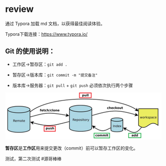 # review

通过 Typora 加载 md 文档，以获得最佳阅读体验。

Typora下载连接：https://www.typora.io/

## Git 的使用说明：

- 工作区->暂存区：`git add .`

- 暂存区->版本库：`git commit -m "提交备注"` 

- 版本库->服务器：`git pull` + `git push` 必须依次执行两个步骤

![Git 流程图](./Git.png)

**暂存区**是**工作区**用来提交更改（commit）前可以暂存工作区的变化。

测试，第二次测试
#源哥棒棒